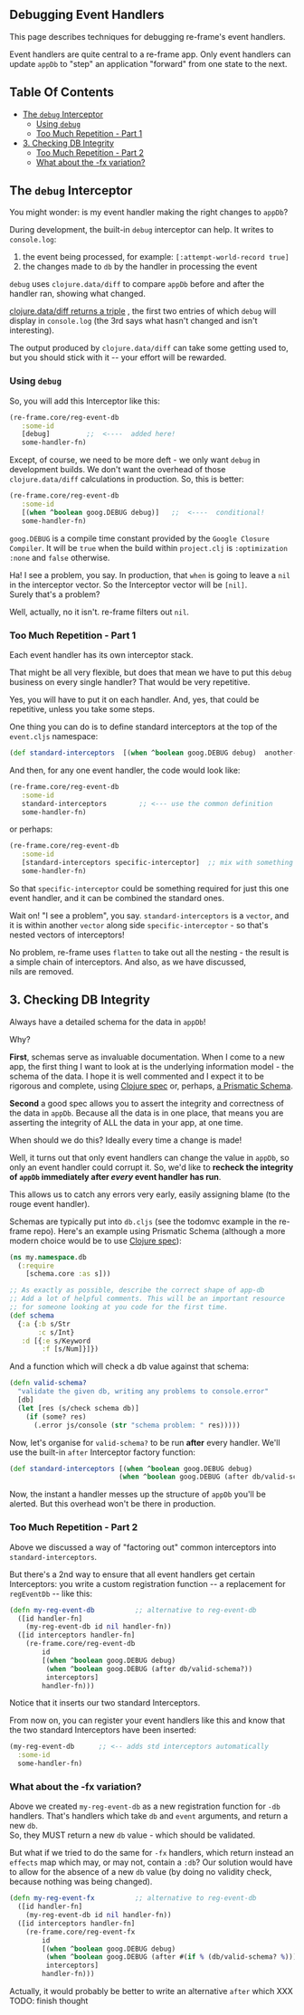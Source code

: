 ## Debugging Event Handlers

This page describes techniques for debugging re-frame's event handlers.

Event handlers are quite central to a re-frame app.  Only event handlers 
can update `appDb` to "step" an application "forward" from one state
to the next.

<!-- START doctoc generated TOC please keep comment here to allow auto update -->
<!-- DON'T EDIT THIS SECTION, INSTEAD RE-RUN doctoc TO UPDATE -->
## Table Of Contents

- [The `debug` Interceptor](#the-debug-interceptor)
  - [Using `debug`](#using-debug)
  - [Too Much Repetition - Part 1](#too-much-repetition---part-1)
- [3. Checking DB Integrity](#3-checking-db-integrity)
  - [Too Much Repetition - Part 2](#too-much-repetition---part-2)
  - [What about the -fx variation?](#what-about-the--fx-variation)

<!-- END doctoc generated TOC please keep comment here to allow auto update -->

## The `debug` Interceptor

You might wonder: is my event handler making the right changes to `appDb`?  

During development, the built-in `debug` interceptor can help. 
It writes to `console.log`:
  1. the event being processed, for example:   `[:attempt-world-record true]`
  2. the changes made to `db` by the handler in processing the event

`debug` uses `clojure.data/diff` to compare `appDb` 
before and after the handler ran, showing  what changed. 

[clojure.data/diff returns a triple](https://clojuredocs.org/clojure.data/diff) 
, the first two entries of which 
`debug` will display in `console.log` (the 3rd says what hasn't changed and isn't interesting).

The output produced by `clojure.data/diff` can take some getting used to, 
but you should stick with it -- your effort will be rewarded.

### Using `debug`

So, you will add this Interceptor like this:
```clj
(re-frame.core/reg-event-db
   :some-id
   [debug]         ;;  <----  added here! 
   some-handler-fn)
```

Except, of course, we need to be more deft - we only want 
`debug` in development builds. We don't 
want the overhead of those `clojure.data/diff` calculations in production.
So, this is better: 
```clj
(re-frame.core/reg-event-db
   :some-id
   [(when ^boolean goog.DEBUG debug)]   ;;  <----  conditional! 
   some-handler-fn)
```

`goog.DEBUG` is a compile time constant provided by the `Google Closure Compiler`. 
It will be `true` when the build within `project.clj` is `:optimization :none` and `false`
otherwise.

Ha! I see a problem, you say.  In production, that `when` is going to 
leave a `nil` in the interceptor vector. So the Interceptor vector will be `[nil]`.  
Surely that's a problem?  

Well, actually, no it isn't. re-frame filters out `nil`. 

### Too Much Repetition - Part 1

Each event handler has its own interceptor stack. 

That might be all very flexible, but does that mean we have to put this `debug` 
business on every single handler?  That would be very repetitive. 

Yes, you will have to put it on each handler.  And, yes, that could be repetitive,  unless 
you take some steps.

One thing you can do is to define standard interceptors at the top of the `event.cljs` namespace:
```clj
(def standard-interceptors  [(when ^boolean goog.DEBUG debug)  another-interceptor])
```

And then, for any one event handler, the code would look like:
```clj
(re-frame.core/reg-event-db
   :some-id
   standard-interceptors        ;; <--- use the common definition
   some-handler-fn)
```

or perhaps:
```clj
(re-frame.core/reg-event-db
   :some-id
   [standard-interceptors specific-interceptor]  ;; mix with something specific
   some-handler-fn)
```

So that `specific-interceptor` could be something required for just this one 
event handler, and it can be combined the standard ones.  

Wait on! "I see a problem", you say.  `standard-interceptors` is a `vector`, and it 
is within another `vector` along side `specific-interceptor` - so that's 
nested vectors of interceptors!  

No problem, re-frame uses `flatten` to take out all the nesting - the 
result is a simple chain of interceptors. And also, as we have discussed,  
nils are removed.

## 3. Checking DB Integrity

Always have a detailed schema for the data in `appDb`!

Why?

**First**, schemas serve as invaluable documentation. When I come to 
a new app, the first thing I want to look at is the underlying 
information model - the schema of the data.  I hope it is well 
commented and I expect it to be rigorous and complete, using 
[Clojure spec](http://clojure.org/about/spec)
or, perhaps, [a Prismatic Schema](https://github.com/Prismatic/schema).


**Second** a good spec allows you to assert the integrity and correctness of 
the data in `appDb`.  Because all the data is in one place, that means you 
are asserting the integrity of ALL the data in your app, at one time. 

When should we do this?  Ideally every time a change is made!  

Well, it turns out that only event handlers can change the value in 
`appDb`, so only an event handler could corrupt it. So, we'd like to 
**recheck the integrity of `appDb` immediately 
after *every* event handler has run**.

This allows us to catch any errors very early, easily assigning blame (to the rouge event handler).  

Schemas are typically put into `db.cljs` (see the todomvc example in the re-frame repo). Here's 
an example using Prismatic Schema 
(although a more modern choice would be to use [Clojure spec](http://clojure.org/about/spec)):
```clj
(ns my.namespace.db
  (:require
    [schema.core :as s]))

;; As exactly as possible, describe the correct shape of app-db 
;; Add a lot of helpful comments. This will be an important resource
;; for someone looking at you code for the first time.
(def schema           
  {:a {:b s/Str
       :c s/Int}
   :d [{:e s/Keyword
        :f [s/Num]}]})
```

And a function which will check a db value against that schema:
```clj
(defn valid-schema?
  "validate the given db, writing any problems to console.error"
  [db]
  (let [res (s/check schema db)]
    (if (some? res)
      (.error js/console (str "schema problem: " res)))))
```

Now, let's organise for `valid-schema?` to be run **after** every handler. 
We'll use the built-in  `after` Interceptor factory function:
```clj
(def standard-interceptors [(when ^boolean goog.DEBUG debug)
                           (when ^boolean goog.DEBUG (after db/valid-schema?))]) ;; <-- new
```

Now, the instant a handler messes up the structure of `appDb` you'll be alerted.  But this overhead won't be there in production.

### Too Much Repetition - Part 2

Above we discussed a way of "factoring out" common interceptors into `standard-interceptors`. 

But there's a 2nd way to ensure that all event handlers get certain Interceptors: 
you write a custom registration function -- a replacement for `regEventDb` -- like this:
```clj 
(defn my-reg-event-db          ;; alternative to reg-event-db
  ([id handler-fn] 
    (my-reg-event-db id nil handler-fn))
  ([id interceptors handler-fn]
    (re-frame.core/reg-event-db 
        id
        [(when ^boolean goog.DEBUG debug)
         (when ^boolean goog.DEBUG (after db/valid-schema?)) 
         interceptors]
        handler-fn)))
```

Notice that it inserts our two standard Interceptors. 

From now on, you can register your event handlers like this and know that the two standard Interceptors have been inserted:
```clj
(my-reg-event-db      ;; <-- adds std interceptors automatically
  :some-id 
  some-handler-fn)
```

### What about the -fx variation?
 
Above we created `my-reg-event-db` as a new registration function for `-db` handlers. 
That's handlers which take `db` and `event` arguments, and return a new `db`.  
So, they MUST return a new `db` value - which should be validated.  

But what if we tried to do the same for `-fx` handlers, which return instead 
an `effects` map which may, or may not, contain a `:db`?  Our solution would 
have to allow for the absence of a new `db` value (by doing no validity check, because nothing 
was being changed). 

```clj 
(defn my-reg-event-fx          ;; alternative to reg-event-db
  ([id handler-fn] 
    (my-reg-event-db id nil handler-fn))
  ([id interceptors handler-fn]
    (re-frame.core/reg-event-fx 
        id
        [(when ^boolean goog.DEBUG debug)
         (when ^boolean goog.DEBUG (after #(if % (db/valid-schema? %))))
         interceptors]
        handler-fn)))
```

Actually, it would probably be better to write an alternative `after` which XXX
TODO: finish thought

